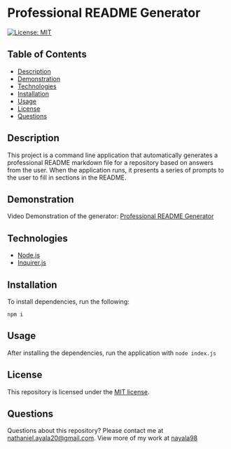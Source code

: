 # Professional README Generator

[![License: MIT](https://img.shields.io/github/license/nayala98/09-Node.js-challenge?style=plastic)](./LICENSE)

## Table of Contents
* [Description](#description)
* [Demonstration](#demonstration)
* [Technologies](#technologies)
* [Installation](#installation)
* [Usage](#usage)
* [License](#license)
* [Questions](#questions)

## Description
This project is a command line application that automatically generates a professional README markdown file for a repository based on answers from the user. When the application runs, it presents a series of prompts to the user to fill in sections in the README.

## Demonstration
Video Demonstration of the generator: [Professional README Generator](https://drive.google.com/file/d/1KqeCUdRr-WYbdHCsFjQl5EIVIMOHZHgD/view)

## Technologies

* [Node.js](https://nodejs.org/)
* [Inquirer.js](https://www.npmjs.com/package/inquirer)

## Installation
To install dependencies, run the following:

`
npm i
`

## Usage
After installing the dependencies, run the application with 
`
node index.js
`

## License

This repository is licensed under the [MIT license](./LICENSE).

## Questions

Questions about this repository? Please contact me at [nathaniel.ayala20@gmail.com](mailto:nathaniel.ayala20@gmail.com). View more of my work at [nayala98](https://github.com/nayala98)